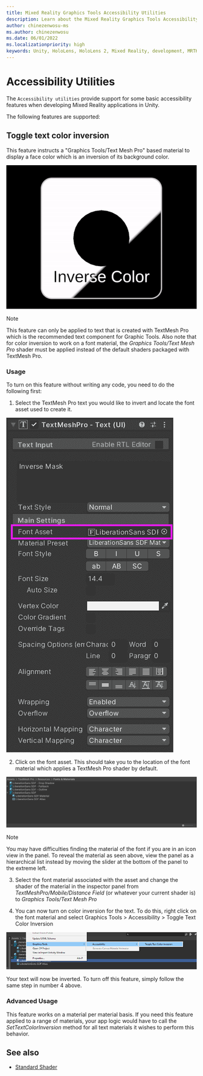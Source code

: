 ```yaml
---
title: Mixed Reality Graphics Tools Accessibility Utilities
description: Learn about the Mixed Reality Graphics Tools Accessibility Utilities for Unity.
author: chinezenwosu-ms
ms.author: chinezenwosu
ms.date: 06/01/2022
ms.localizationpriority: high
keywords: Unity, HoloLens, HoloLens 2, Mixed Reality, development, MRTK, Graphics Tools, MRGT, MR Graphics Tools, Standard Shader, Accessibility Utilities
---
```


# Accessibility Utilities

The `Accessibility utilities` provide support for some basic accessibility features when developing Mixed Reality applications in Unity.

The following features are supported:

## Toggle text color inversion

This feature instructs a "Graphics Tools/Text Mesh Pro" based material to display a face color which is an inversion of its background color.

![Text Color Inversion](images/AccessibilityUtilities/TextColorInversion.gif)

> [!NOTE]
> This feature can only be applied to text that is created with TextMesh Pro which is the recommended text component for Graphic Tools. Also note that for color inversion to work on a font material, the *Graphics Tools/Text Mesh Pro* shader must be applied instead of the default shaders packaged with TextMesh Pro.

### Usage
To turn on this feature without writing any code, you need to do the following first:

1. Select the TextMesh Pro text you would like to invert and locate the font asset used to create it.

![TextMesh Pro Font Asset](images/AccessibilityUtilities/FontAsset.png)

2. Click on the font asset. This should take you to the location of the font material which applies a TextMesh Pro shader by default.

![TextMesh Pro Font Material](images/AccessibilityUtilities/FontMaterial.png)

> [!NOTE]
> You may have difficulties finding the material of the font if you are in an icon view in the panel. To reveal the material as seen above, view the panel as a hierarchical list instead by moving the slider at the bottom of the panel to the extreme left.

3. Select the font material associated with the asset and change the shader of the material in the inspector panel from *TextMeshPro/Mobile/Distance Field* (or whatever your current shader is) to *Graphics Tools/Text Mesh Pro*

4. You can now turn on color inversion for the text. To do this, right click on the font material and select Graphics Tools > Accessibility > Toggle Text Color Inversion

![Color Text Inversion Menu](images/AccessibilityUtilities/TextColorInversionToggler.png)

Your text will now be inverted. To turn off this feature, simply follow the same step in number 4 above.

### Advanced Usage
This feature works on a material per material basis. If you need this feature applied to a range of materials, your app logic would have to call the *SetTextColorInversion* method for all text materials it wishes to perform this behavior.

## See also

* [Standard Shader](standard-shader.md)
